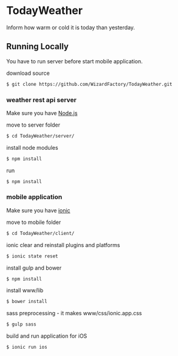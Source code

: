 # TodayWeather
Inform how warm or cold it is today than yesterday.

## Running Locally
You have to run server before start mobile application.

download source
```bash
$ git clone https://github.com/WizardFactory/TodayWeather.git
```

### weather rest api server
Make sure you have [Node.js](http://nodejs.org/)

move to server folder
```bash
$ cd TodayWeather/server/
```

install node modules
```bash
$ npm install
```

run
```bash
$ npm install
```

### mobile application
Make sure you have [ionic](http://ionicframework.com/)

move to mobile folder
```bash
$ cd TodayWeather/client/
```

ionic clear and reinstall plugins and platforms
```bash
$ ionic state reset
```

install gulp and bower

```bash
$ npm install
```

install www/lib

```bash
$ bower install
```

sass preprocessing - it makes www/css/ionic.app.css

```bash
$ gulp sass
```

build and run application for iOS

```bash
$ ionic run ios
```
